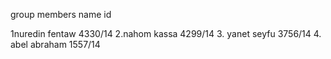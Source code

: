group members 
        name            id 

1nuredin fentaw       4330/14
2.nahom kassa         4299/14
3. yanet seyfu        3756/14
4. abel abraham       1557/14
